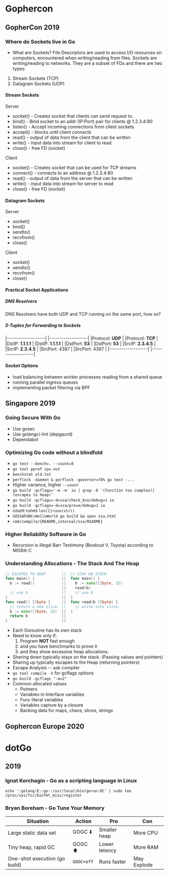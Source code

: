 # Gophercon

## GopherCon 2019

### Where do Sockets live in Go

- What are Sockets?
  File Descriptors are used to access I/O resources on computers, encountered
  when writing/reading from files.
  Sockets are writing/reading to networks. They are a subset of FDs and there are
  two types:

1. Stream Sockets (TCP)
1. Datagram Sockets (UDP)

#### Stream Sockets

Server

- socket() - Creates socket that clients can send request to.
- bind() - Bind socket to an addr (IP:Port) pair for clients @ 1.2.3.4:80
- listen() - Accept incoming connections from client sockets
- accept() - blocks until client connects
- read() - output of data from the client that can be written
- write() - input data into stream for client to read
- close() - free FD (socket)

Client

- socket() - Creates socket that can be used for TCP streams
- connect() - connects to an address @ 1.2.3.4:80
- read() - output of data from the server that can be written
- write() - input data into stream for server to read
- close() - free FD (socket)

#### Datagram Sockets

Server

- socket()
- bind()
- sendto()
- recvfrom()
- close()

Client

- socket()
- sendto()
- recvfrom()
- close()

#### Practical Socket Applications

##### DNS Resolvers

DNS Resolvers have both UDP and TCP running on the same port, how so?

##### 5-Tuples for Forwarding to Sockets

|-------------------|  |-------------------|
|Protocol: **UDP**  |  |Protocol: **TCP**  |
|DstIP: **1.1.1.1** |  |DstIP: **1.1.1.1** |
|DstPort: **53**    |  |DstPort: **53**    |
|SrcIP: **2.3.4.5** |  |SrcIP: **2.3.4.5** |
|SrcPort: 4387      |  |SrcPort: 4387      |
|-------------------|  |-------------------|

#### Socket Options

- load balancing between worker processes reading from a shared queue
- running parallel ingress queues
- implementing packet filtering via BPF

## Singapore 2019

### Going Secure With Go

- Use gosec
- Use golangci-lint (depgaurd)
- Dependabot

### Optimizing Go code without a blindfold

- `go test --bench=. --count=8`
- `go tool pprof cpu.out`
- `benchstat old.txt`
- `perflock -daemon & perflock -governor=70% go test -...`
- Higher variance, higher `--count`
- `go build -gcflags='-m -m' io | grep -E '(function too complex)|(escapes to heap)'`
- `go build -gcflags=-d=ssa/check_bce/debug=1 io`
- `go build -gcflags=-d=ssa/prove/debug=1 io`
- count runes `len([]rune(str))`
- `GOSSAFUNC=HelloWorld go build && open ssa.html`
- `cmd/compile/{README,internal/ssa/README}`

### Higher Reliability Software in Go

- Recursion is illegal Barr Testimony (Bookout V. Toyota) according to MISRA-C

### Understanding Allocations - The Stack And The Heap

```go
// ESCAPES TO HEAP       ||  // STAY ON STACK
func main() {            ||  func main() {
  b := read()            ||    b := make([]byte, 32)
                         ||    read(b)
  // use b               ||    // use b
}                        ||  }
func read() []byte {     ||  func read(b []byte) {
  // return a new slice. ||    // write into slice.
  b := make([]byte, 32)  ||  }
  return b               ||
}                        ||
```

- Each Goroutine has its own stack
- Need to know only if:
  1. Program **NOT** fast enough
  1. and you have benchmarks to prove it
  1. and they show excessive heap allocations.
- Sharing down typically stays on the stack. (Passing values and pointers)
- Sharing up typically escapes to the Heap (returning pointers)
- Escape Analysis -- ask compiler
- `go tool compile -h` for gcflags options
- `go build -gcflags "-m=2"`
- Common allocated values
  - Pointers
  - Variables in Interface variables
  - Func literal variables
  - Variables capture by a closure
  - Backing data for maps, chans, slices, strings

## Gophercon Europe 2020

# dotGo

## 2019

### Ignat Korchagin - Go as a scripting language in Linux

`echo ':golang:E::go::/usr/local/bin/gorun:OC' | sudo tee /proc/sys/fs//binfmt_misc/register`

### Bryan Boreham - Go Tune Your Memory

| Situation                     | Action     | Pro           | Con         |
|-------------------------------|------------|---------------|-------------|
| Large static data set         | GOGC ⬇️     | Smaller heap  | More CPU    |
| Tiny heap, rapid GC           | GOGC ⬆️     | Lower letency | More RAM    |
| One-shot execution (go build) | `GOGC=off` | Runs faster   | May Explode |
